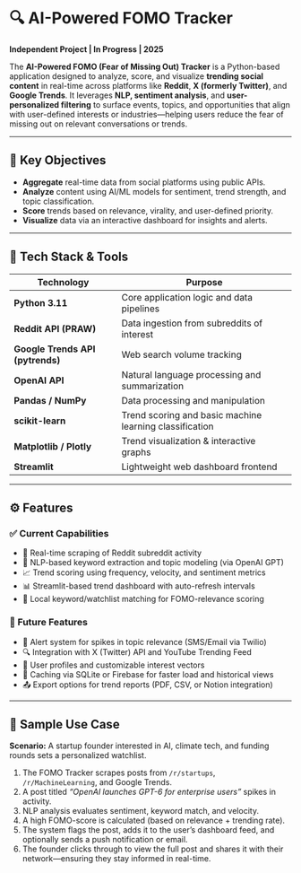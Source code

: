 # 🔍 AI-Powered FOMO Tracker

**Independent Project | In Progress | 2025**

The **AI-Powered FOMO (Fear of Missing Out) Tracker** is a Python-based application designed to analyze, score, and visualize **trending social content** in real-time across platforms like **Reddit**, **X (formerly Twitter)**, and **Google Trends**. It leverages **NLP, sentiment analysis**, and **user-personalized filtering** to surface events, topics, and opportunities that align with user-defined interests or industries—helping users reduce the fear of missing out on relevant conversations or trends.

---

## 🧠 Key Objectives

- **Aggregate** real-time data from social platforms using public APIs.
- **Analyze** content using AI/ML models for sentiment, trend strength, and topic classification.
- **Score** trends based on relevance, virality, and user-defined priority.
- **Visualize** data via an interactive dashboard for insights and alerts.

---

## 🧰 Tech Stack & Tools

| Technology             | Purpose                                                   |
|------------------------|------------------------------------------------------------|
| **Python 3.11**         | Core application logic and data pipelines                 |
| **Reddit API (PRAW)**   | Data ingestion from subreddits of interest                |
| **Google Trends API (pytrends)** | Web search volume tracking                     |
| **OpenAI API**          | Natural language processing and summarization             |
| **Pandas / NumPy**      | Data processing and manipulation                          |
| **scikit-learn**        | Trend scoring and basic machine learning classification   |
| **Matplotlib / Plotly** | Trend visualization & interactive graphs                  |
| **Streamlit**           | Lightweight web dashboard frontend                        |

---

## ⚙️ Features

### ✅ Current Capabilities

- 🔄 Real-time scraping of Reddit subreddit activity
- 💬 NLP-based keyword extraction and topic modeling (via OpenAI GPT)
- 📈 Trend scoring using frequency, velocity, and sentiment metrics
- 📊 Streamlit-based trend dashboard with auto-refresh intervals
- 📌 Local keyword/watchlist matching for FOMO-relevance scoring

### 🚀 Future Features

- 📣 Alert system for spikes in topic relevance (SMS/Email via Twilio)
- 🔍 Integration with X (Twitter) API and YouTube Trending Feed
- 👤 User profiles and customizable interest vectors
- 📂 Caching via SQLite or Firebase for faster load and historical views
- 📤 Export options for trend reports (PDF, CSV, or Notion integration)

---

## 🧠 Sample Use Case

**Scenario:** A startup founder interested in AI, climate tech, and funding rounds sets a personalized watchlist.

1. The FOMO Tracker scrapes posts from `/r/startups`, `/r/MachineLearning`, and Google Trends.
2. A post titled *“OpenAI launches GPT-6 for enterprise users”* spikes in activity.
3. NLP analysis evaluates sentiment, keyword match, and velocity.
4. A high FOMO-score is calculated (based on relevance + trending rate).
5. The system flags the post, adds it to the user’s dashboard feed, and optionally sends a push notification or email.
6. The founder clicks through to view the full post and shares it with their network—ensuring they stay informed in real-time.

